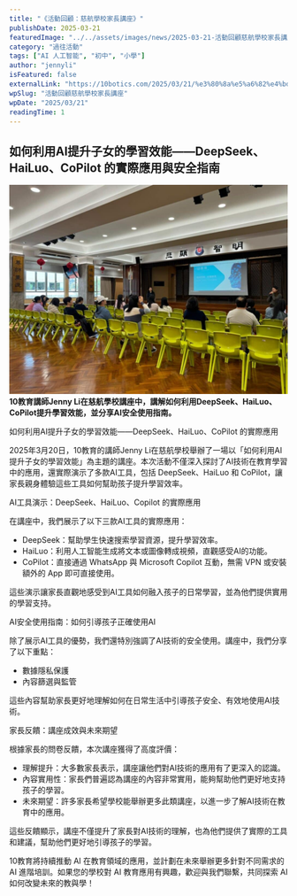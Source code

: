 ```yaml
---
title: "《活動回顧：慈航學校家長講座》"
publishDate: 2025-03-21
featuredImage: "../../assets/images/news/2025-03-21-活動回顧慈航學校家長講座/image1.jpeg"
category: "過往活動"
tags: ["AI 人工智能", "初中", "小學"]
author: "jennyli"
isFeatured: false
externalLink: "https://10botics.com/2025/03/21/%e3%80%8a%e5%a6%82%e4%bd%95%e5%88%a9%e7%94%a8ai%e6%8f%90%e5%8d%87%e5%ad%b8%e7%bf%92%e6%95%88%e8%83%bd%e3%80%8b/"
wpSlug: "活動回顧慈航學校家長講座"
wpDate: "2025/03/21"
readingTime: 1
---
```


## 如何利用AI提升子女的學習效能——DeepSeek、HaiLuo、CoPilot 的實際應用與安全指南

![](../../assets/images/news/2025-03-21-活動回顧慈航學校家長講座/image2.jpeg)**10教育講師Jenny Li在慈航學校講座中，講解如何利用DeepSeek、HaiLuo、CoPilot提升學習效能，並分享AI安全使用指南。**

如何利用AI提升子女的學習效能——DeepSeek、HaiLuo、CoPilot 的實際應用

2025年3月20日，10教育的講師Jenny Li在慈航學校舉辦了一場以「如何利用AI提升子女的學習效能」為主題的講座。本次活動不僅深入探討了AI技術在教育學習中的應用，還實際演示了多款AI工具，包括 DeepSeek、HaiLuo 和 CoPilot，讓家長親身體驗這些工具如何幫助孩子提升學習效率。

AI工具演示：DeepSeek、HaiLuo、Copilot 的實際應用

在講座中，我們展示了以下三款AI工具的實際應用：

- DeepSeek：幫助學生快速搜索學習資源，提升學習效率。
- HaiLuo：利用人工智能生成將文本或圖像轉成視頻，直觀感受AI的功能。
- CoPilot：直接通過 WhatsApp 與 Microsoft Copilot 互動，無需 VPN 或安裝額外的 App 即可直接使用。

這些演示讓家長直觀地感受到AI工具如何融入孩子的日常學習，並為他們提供實用的學習支持。

AI安全使用指南：如何引導孩子正確使用AI

除了展示AI工具的優勢，我們還特別強調了AI技術的安全使用。講座中，我們分享了以下重點：

- 數據隱私保護
- 內容篩選與監管

這些內容幫助家長更好地理解如何在日常生活中引導孩子安全、有效地使用AI技術。

家長反饋：講座成效與未來期望

根據家長的問卷反饋，本次講座獲得了高度評價：

- 理解提升：大多數家長表示，講座讓他們對AI技術的應用有了更深入的認識。
- 內容實用性：家長們普遍認為講座的內容非常實用，能夠幫助他們更好地支持孩子的學習。
- 未來期望：許多家長希望學校能舉辦更多此類講座，以進一步了解AI技術在教育中的應用。

這些反饋顯示，講座不僅提升了家長對AI技術的理解，也為他們提供了實際的工具和建議，幫助他們更好地引導孩子的學習。

10教育將持續推動 AI 在教育領域的應用，並計劃在未來舉辦更多針對不同需求的 AI 進階培訓。如果您的學校對 AI 教育應用有興趣，歡迎與我們聯繫，共同探索 AI 如何改變未來的教與學！